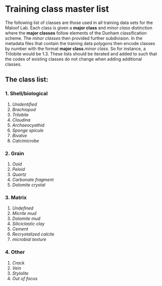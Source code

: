 # Training class master list
The following list of classes are those used in all training data sets for the Maloof Lab. Each class is given a **major class** and *minor class* distinction where the **major classes** follow elements of the Dunham classification scheme. The *minor classes* then provided further subdivision. In the metadata files that contain the training data polygons then encode classes by number with the format **major class**.*minor class*. So for instance, a Trilobite would be 1.3. These lists should be iterated and added to such that the codes of existing classes do not change when adding additional classes.

## The class list:

### 1. **Shell/biological**
1. *Unidentified*
2. *Brachiopod*
3. *Trilobite*
4. *Cloudina*
5. *Archaeocyathid*
6. *Sponge spicule*
7. *Bivalve*
8. *Calcimicrobe*


### 2. **Grain**
1. *Ooid*
2. *Peloid*
3. *Quartz*
4. *Carbonate fragment*
5. *Dolomite crystal*


### 3. **Matrix**
1. *Undefined*
1. *Micrite mud*
2. *Dolomite mud*
3. *Siliciclastic clay*
4. *Cement*
5. *Recrystalized calcite*
6. *microbial texture*

### 4. **Other**
1. *Crack*
2. *Vein*
3. *Stylolite*
4. *Out of focus*
